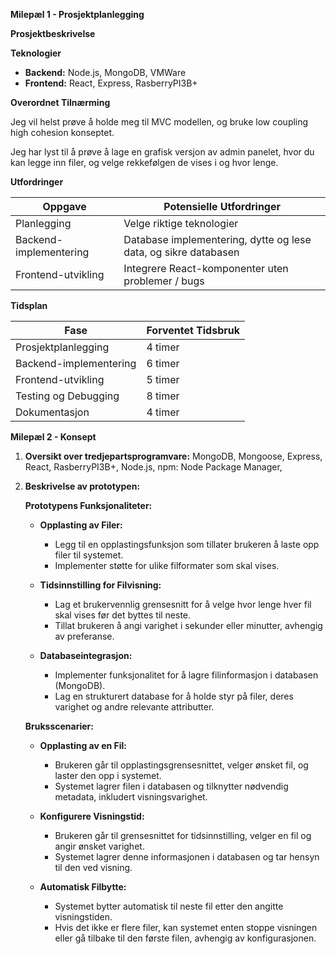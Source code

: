 **Milepæl 1 - Prosjektplanlegging**

**Prosjektbeskrivelse**

**Teknologier**
- **Backend:** Node.js, MongoDB, VMWare
- **Frontend:** React, Express, RasberryPI3B+

**Overordnet Tilnærming**

Jeg vil helst prøve å holde meg til MVC modellen, og bruke low coupling high cohesion konseptet.

Jeg har lyst til å prøve å lage en grafisk versjon av admin panelet, hvor du kan legge inn filer, og velge rekkefølgen de vises i og hvor lenge.

**Utfordringer**

| **Oppgave**    | **Potensielle Utfordringer**                                            |
|------------------------|-----------------------------------------------------------------|
| Planlegging            | Velge riktige teknologier                                       |
| Backend-implementering | Database implementering, dytte og lese data, og sikre databasen |
| Frontend-utvikling     | Integrere React-komponenter uten problemer / bugs               |

**Tidsplan**

| **Fase**            | **Forventet Tidsbruk**|
|------------------------|--------------------|
| Prosjektplanlegging    | 4 timer            |
| Backend-implementering | 6 timer            |
| Frontend-utvikling     | 5 timer            |
| Testing og Debugging   | 8 timer            |
| Dokumentasjon          | 4 timer            |



**Milepæl 2 - Konsept**

1. **Oversikt over tredjepartsprogramvare:**
    MongoDB,
    Mongoose,
    Express,
    React,
    RasberryPI3B+,
    Node.js,
    npm: Node Package Manager,
   
3. **Beskrivelse av prototypen:**

   **Prototypens Funksjonaliteter:**

   - **Opplasting av Filer:**
        - Legg til en opplastingsfunksjon som tillater brukeren å laste opp filer til systemet.
        - Implementer støtte for ulike filformater som skal vises.

    - **Tidsinnstilling for Filvisning:**
        - Lag et brukervennlig grensesnitt for å velge hvor lenge hver fil skal vises før det byttes til neste.
        - Tillat brukeren å angi varighet i sekunder eller minutter, avhengig av preferanse.

    - **Databaseintegrasjon:**
        - Implementer funksjonalitet for å lagre filinformasjon i databasen (MongoDB).
        - Lag en strukturert database for å holde styr på filer, deres varighet og andre relevante attributter.

   **Bruksscenarier:**

   - **Opplasting av en Fil:**
        - Brukeren går til opplastingsgrensesnittet, velger ønsket fil, og laster den opp i systemet.
        - Systemet lagrer filen i databasen og tilknytter nødvendig metadata, inkludert visningsvarighet.

    - **Konfigurere Visningstid:**
        - Brukeren går til grensesnittet for tidsinnstilling, velger en fil og angir ønsket varighet.
        - Systemet lagrer denne informasjonen i databasen og tar hensyn til den ved visning.

    - **Automatisk Filbytte:**
        - Systemet bytter automatisk til neste fil etter den angitte visningstiden.
        - Hvis det ikke er flere filer, kan systemet enten stoppe visningen eller gå tilbake til den første filen, avhengig av konfigurasjonen.
